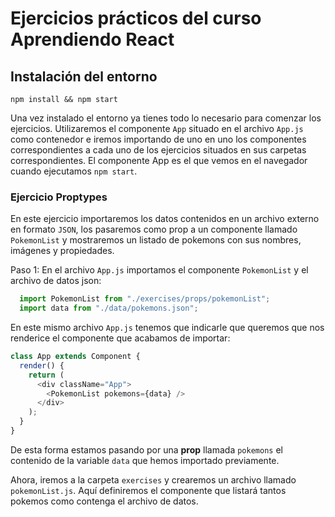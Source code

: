 
# Ejercicios prácticos del curso Aprendiendo React

## Instalación del entorno
```
npm install && npm start
```
Una vez instalado el entorno ya tienes todo lo necesario para comenzar los ejercicios. Utilizaremos el componente `App` situado en el archivo `App.js` como contenedor e iremos importando de uno en uno los componentes correspondientes a cada uno de los ejercicios situados en sus carpetas correspondientes. El componente App es el que vemos en el navegador cuando ejecutamos `npm start`.

### Ejercicio Proptypes
En este ejercicio importaremos los datos contenidos en un archivo externo en formato `JSON`, los pasaremos como prop a un componente llamado `PokemonList` y mostraremos un listado de pokemons con sus nombres, imágenes y propiedades.

Paso 1:
En el archivo `App.js` importamos el componente `PokemonList` y el archivo de datos json:

```javascript
  import PokemonList from "./exercises/props/pokemonList";
  import data from "./data/pokemons.json";
```
En este mismo archivo `App.js` tenemos que indicarle que queremos que nos renderice el componente que acabamos de importar:

```javascript
class App extends Component {
  render() {
    return (
      <div className="App">
        <PokemonList pokemons={data} />
      </div>
    );
  }
}
```
De esta forma estamos pasando por una **prop** llamada `pokemons` el contenido de la variable `data` que hemos importado previamente.

Ahora, iremos a la carpeta `exercises` y crearemos un archivo llamado `pokemonList.js`. Aquí definiremos el componente que listará tantos pokemos como contenga el archivo de datos.

